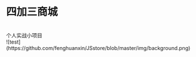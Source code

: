 四加三商城
====
<br>
个人实战小项目
<br>
![test](https://github.com/fenghuanxin/JSstore/blob/master/img/background.png)
